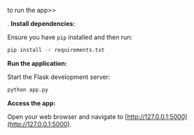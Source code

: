 to run the app>>


. **Install dependencies:**

   Ensure you have `pip` installed and then run:

   ```bash
   pip install -r requirements.txt
   ```
   
**Run the application:**

   Start the Flask development server:

   ```bash
   python app.py
   ```

**Access the app:**

   Open your web browser and navigate to [http://127.0.0.1:5000](http://127.0.0.1:5000).
